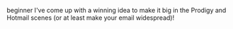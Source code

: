 beginner
I've come up with a winning idea to make it big in the Prodigy and Hotmail scenes (or at least make your email widespread)!

